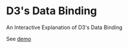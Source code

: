 # D3's Data Binding

An Interactive Explanation of D3's Data Binding

See [demo](http://kristw.github.io/d3-data-binding/)